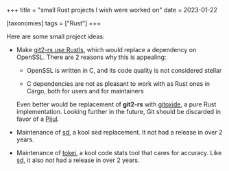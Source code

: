 +++
title = "small Rust projects I wish were worked on"
date = 2023-01-22

[taxonomies]
tags = ["Rust"]
+++

Here are some small project ideas:

- Make [git2-rs use Rustls], which would replace a dependency on OpenSSL.
  There are 2 reasons why this is appealing:

  - OpenSSL is written in C, and its code quality is not considered stellar

  - C dependencies are not as pleasant to work with as Rust ones in Cargo,
    both for users and for maintainers

  Even better would be replacement of __git2-rs__ with [gitoxide],
  a pure Rust implementation.
  Looking further in the future,
  Git should be discarded in favor of a [Pijul].

- Maintenance of [sd],
  a kool sed replacement.
  It not had a release in over 2 years.

- Maintenance of [tokei],
  a kool code stats tool that cares for accuracy.
  Like [sd], it also not had a release in over 2 years.

[git2-rs use rustls]: https://github.com/rust-lang/git2-rs/issues/623
[gitoxide]: https://github.com/Byron/gitoxide
[Pijul]: https://pijul.org
[sd]: https://github.com/chmln/sd
[tokei]: https://github.com/xampprocky/tokei
